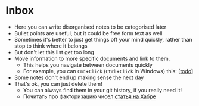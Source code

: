 # Inbox

- Here you can write disorganised notes to be categorised later
- Bullet points are useful, but it could be free form text as well
- Sometimes it's better to just get things off your mind quickly, rather than stop to think where it belongs
- But don't let this list get too long
- Move information to more specific documents and link to them.
  - This helps you navigate between documents quickly
  - For example, you can `Cmd`+`Click` (`Ctrl`+`Click` in Windows) this: [[todo]]
- Some notes don't end up making sense the next day
- That's ok, you can just delete them!
  - You can always find them in your git history, if you really need it!
  - Почитать про факторизацию чисел [статья на Хабре](https://habr.com/ru/sandbox/163811/)


[//begin]: # "Autogenerated link references for markdown compatibility"
[todo]: todo.md "Todo"
[//end]: # "Autogenerated link references"
